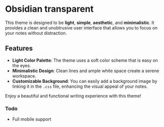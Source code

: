 # Obsidian transparent

This theme is designed to be **light**, **simple**, **aesthetic**, and **minimalistic**. It provides a clean and unobtrusive user interface that allows you to focus on your notes without distraction.

## Features

- **Light Color Palette**: The theme uses a soft color scheme that is easy on the eyes.
- **Minimalistic Design**: Clean lines and ample white space create a serene workspace.
- **Customizable Background**: You can easily add a background image by linking it in the `.css` file, enhancing the visual appeal of your notes.

Enjoy a beautiful and functional writing experience with this theme!


### Todo
- Full mobile support
